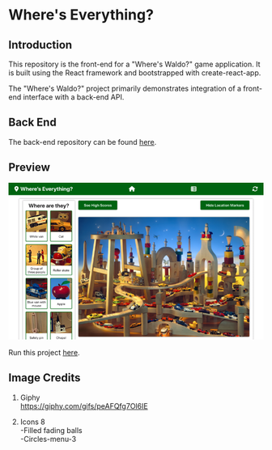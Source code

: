 # Where's Everything?

## Introduction

This repository is the front-end for a "Where's Waldo?" game application. It is built using the React framework and bootstrapped with create-react-app.

The "Where's Waldo?" project primarily demonstrates integration of a front-end interface with a back-end API.

## Back End

The back-end repository can be found [here](https://github.com/xsherryhe/wheres-waldo-server).

## Preview

[![Where's Everything preview](./public/preview.png)](https://xsherryhe.github.io/wheres-waldo/)

Run this project [here](https://xsherryhe.github.io/wheres-waldo/).

## Image Credits

1) Giphy  
  https://giphy.com/gifs/peAFQfg7Ol6IE

2) Icons 8  
  -Filled fading balls  
  -Circles-menu-3

